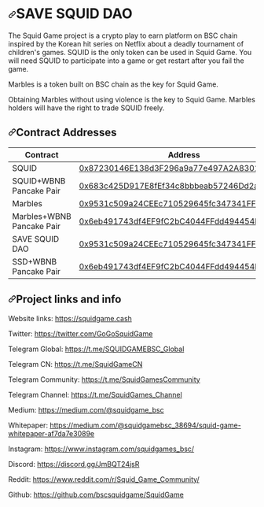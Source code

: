 <h1 dir="auto"><a id="user-content-squid" class="anchor" aria-hidden="true" href="#squid"><svg class="octicon octicon-link" viewBox="0 0 16 16" version="1.1" width="16" height="16" aria-hidden="true"><path fill-rule="evenodd" d="M7.775 3.275a.75.75 0 001.06 1.06l1.25-1.25a2 2 0 112.83 2.83l-2.5 2.5a2 2 0 01-2.83 0 .75.75 0 00-1.06 1.06 3.5 3.5 0 004.95 0l2.5-2.5a3.5 3.5 0 00-4.95-4.95l-1.25 1.25zm-4.69 9.64a2 2 0 010-2.83l2.5-2.5a2 2 0 012.83 0 .75.75 0 001.06-1.06 3.5 3.5 0 00-4.95 0l-2.5 2.5a3.5 3.5 0 004.95 4.95l1.25-1.25a.75.75 0 00-1.06-1.06l-1.25 1.25a2 2 0 01-2.83 0z"></path></svg></a>SAVE SQUID DAO</h1>
<p dir="auto">The Squid Game project is a crypto play to earn platform on BSC chain inspired by the Korean hit series on Netflix about a deadly tournament of children's games. SQUID is the only token can be used in Squid Game. You will need SQUID to participate into a game or get restart after you fail the game.</p>
<p dir="auto">Marbles is a token built on BSC chain as the key for Squid Game.</p>
<p dir="auto">Obtaining Marbles without using violence is the key to Squid Game. Marbles holders will have the right to trade SQUID freely.</p>
<h2 dir="auto"><a id="user-content-contract-addresses" class="anchor" aria-hidden="true" href="#contract-addresses"><svg class="octicon octicon-link" viewBox="0 0 16 16" version="1.1" width="16" height="16" aria-hidden="true"><path fill-rule="evenodd" d="M7.775 3.275a.75.75 0 001.06 1.06l1.25-1.25a2 2 0 112.83 2.83l-2.5 2.5a2 2 0 01-2.83 0 .75.75 0 00-1.06 1.06 3.5 3.5 0 004.95 0l2.5-2.5a3.5 3.5 0 00-4.95-4.95l-1.25 1.25zm-4.69 9.64a2 2 0 010-2.83l2.5-2.5a2 2 0 012.83 0 .75.75 0 001.06-1.06 3.5 3.5 0 00-4.95 0l-2.5 2.5a3.5 3.5 0 004.95 4.95l1.25-1.25a.75.75 0 00-1.06-1.06l-1.25 1.25a2 2 0 01-2.83 0z"></path></svg></a>Contract Addresses</h2>
<table>
<thead>
<tr>
<th>Contract</th>
<th>Address</th>
</tr>
</thead>
<tbody>
<tr>
<td>SQUID</td>
<td><a href="https://bscscan.com/token/0x87230146E138d3F296a9a77e497A2A83012e9Bc5" rel="nofollow">0x87230146E138d3F296a9a77e497A2A83012e9Bc5</a></td>
</tr>
<tr>
<td>SQUID+WBNB Pancake Pair</td>
<td><a href="https://bscscan.com/address/0x683c425D917E8fEf34c8bbbeab57246Dd2a8B718" rel="nofollow">0x683c425D917E8fEf34c8bbbeab57246Dd2a8B718</a></td>
</tr>
<tr>
<td>Marbles</td>
<td><a href="https://bscscan.com/token/0x9531c509a24CEEc710529645fc347341FF9F15EA" rel="nofollow">0x9531c509a24CEEc710529645fc347341FF9F15EA</a></td>
</tr>
<tr>
<td>Marbles+WBNB Pancake Pair</td>
<td><a href="https://bscscan.com/address/0x6eb491743df4EF9fC2bC4044FFdd494454B8199B" rel="nofollow">0x6eb491743df4EF9fC2bC4044FFdd494454B8199B</a></td>
</tr>
<td>SAVE SQUID DAO</td>
<td><a href="https://bscscan.com/token/0x9531c509a24CEEc710529645fc347341FF9F15EA" rel="nofollow">0x9531c509a24CEEc710529645fc347341FF9F15EA</a></td>
</tr>
<tr>
<td>SSD+WBNB Pancake Pair</td>
<td><a href="https://bscscan.com/address/0x6eb491743df4EF9fC2bC4044FFdd494454B8199B" rel="nofollow">0x6eb491743df4EF9fC2bC4044FFdd494454B8199B</a></td>
</tr>
</tbody>
</table>
<h2 dir="auto"><a id="user-content-project-links-and-info" class="anchor" aria-hidden="true" href="#project-links-and-info"><svg class="octicon octicon-link" viewBox="0 0 16 16" version="1.1" width="16" height="16" aria-hidden="true"><path fill-rule="evenodd" d="M7.775 3.275a.75.75 0 001.06 1.06l1.25-1.25a2 2 0 112.83 2.83l-2.5 2.5a2 2 0 01-2.83 0 .75.75 0 00-1.06 1.06 3.5 3.5 0 004.95 0l2.5-2.5a3.5 3.5 0 00-4.95-4.95l-1.25 1.25zm-4.69 9.64a2 2 0 010-2.83l2.5-2.5a2 2 0 012.83 0 .75.75 0 001.06-1.06 3.5 3.5 0 00-4.95 0l-2.5 2.5a3.5 3.5 0 004.95 4.95l1.25-1.25a.75.75 0 00-1.06-1.06l-1.25 1.25a2 2 0 01-2.83 0z"></path></svg></a>Project links and info</h2>
<p dir="auto">Website links: <a href="https://squidgame.cash" rel="nofollow">https://squidgame.cash</a></p>
<p dir="auto">Twitter: <a href="https://twitter.com/GoGoSquidGame" rel="nofollow">https://twitter.com/GoGoSquidGame</a></p>
<p dir="auto">Telegram Global: <a href="https://t.me/SQUIDGAMEBSC_Global" rel="nofollow">https://t.me/SQUIDGAMEBSC_Global</a></p>
<p dir="auto">Telegram CN: <a href="https://t.me/SquidGameCN" rel="nofollow">https://t.me/SquidGameCN</a></p>
<p dir="auto">Telegram Community: <a href="https://t.me/SquidGamesCommunity" rel="nofollow">https://t.me/SquidGamesCommunity</a></p>
<p dir="auto">Telegram Channel: <a href="https://t.me/SquidGames_Channel" rel="nofollow">https://t.me/SquidGames_Channel</a></p>
<p dir="auto">Medium: <a href="https://medium.com/@squidgame_bsc" rel="nofollow">https://medium.com/@squidgame_bsc</a></p>
<p dir="auto">Whitepaper: <a href="https://medium.com/@squidgamebsc_38694/squid-game-whitepaper-af7da7e3089e" rel="nofollow">https://medium.com/@squidgamebsc_38694/squid-game-whitepaper-af7da7e3089e</a></p>
<p dir="auto">Instagram: <a href="https://www.instagram.com/squidgames_bsc/" rel="nofollow">https://www.instagram.com/squidgames_bsc/</a></p>
<p dir="auto">Discord: <a href="https://discord.gg/JmBQT24jsR" rel="nofollow">https://discord.gg/JmBQT24jsR</a></p>
<p dir="auto">Reddit: <a href="https://www.reddit.com/r/Squid_Game_Community/" rel="nofollow">https://www.reddit.com/r/Squid_Game_Community/</a></p>
<p dir="auto">Github: <a href="https://github.com/bscsquidgame/SquidGame">https://github.com/bscsquidgame/SquidGame</a></p>
</article>
        </div>
    </div>

  </readme-toc>
